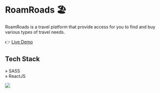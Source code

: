 # RoamRoads 🏖️ 

RoamRoads is a travel platform that provide access for you to find and buy various types of travel needs.

👉 [Live Demo](https://roamroads.netlify.app/)

## Tech Stack
» SASS
<br/>
» ReactJS 

<img src="https://umarjihad.netlify.app/pic/roam-roads.png" />
